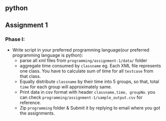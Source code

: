 ## python

## Assignment 1

### Phase I:
- Write script in your preferred programming language(our preferred programming language is python): 
    - parse all xml files from `programming/assignment-1/data/` folder
    - aggregate time consumed by `classname`
    eg. Each XML file represents one class. You have to calculate sum of time for all `testcase` from that class.
    - Equally distribute `classname` by their time into 5 groups, so that, total `time` for each group will approximately same.
    - Print data in csv format with header `classname,time, groupNo`. you can check `programming/assignment-1/sample_output.csv` for reference.
    - Zip `programming` folder & Submit it by replying to email where you got the assignments.